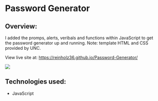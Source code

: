 # Password Generator

## Overview: 

I added the promps, alerts, veribals and functions within JavaScript to get the password generator up and running. Note: template HTML and CSS provided by UNC. 

View live site at: https://reinholz36.github.io/Password-Generator/

<a href="https://reinholz36.github.io/Password-Generator/">
<img src= "./assets/images/2021-12-02 16_01_19-Password Generator' alt="Password Generator">
</a>
 
## Technologies used: 
  * JavaScript
